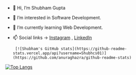 - 👋 Hi, I’m Shubham Gupta
- 👀 I’m interested in Software Development.
- 🌱 I’m currently learning Web Development.
- 📫 Social links -> 
       [Instagram](https://www.instagram.com/shubham.gupta.014) ,
       [LinkedIn](https://www.linkedin.com/in/shubham-gupta-b521071b3)
       
       [![Shubham's GitHub stats](https://github-readme-stats.vercel.app/api?username=Shubhcs01)](https://github.com/anuraghazra/github-readme-stats)
        

[![Top Langs](https://github-readme-stats.vercel.app/api/top-langs/?username=Shubhcs01)](https://github.com/anuraghazra/github-readme-stats)
